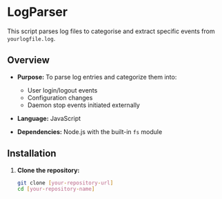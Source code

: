 # LogParser
This script parses log files to categorise and extract specific events from `yourlogfile.log`.

## Overview

- **Purpose:** To parse log entries and categorize them into:
  - User login/logout events
  - Configuration changes
  - Daemon stop events initiated externally

- **Language:** JavaScript
- **Dependencies:** Node.js with the built-in `fs` module

## Installation

1. **Clone the repository:**
   ```sh
   git clone [your-repository-url]
   cd [your-repository-name]

